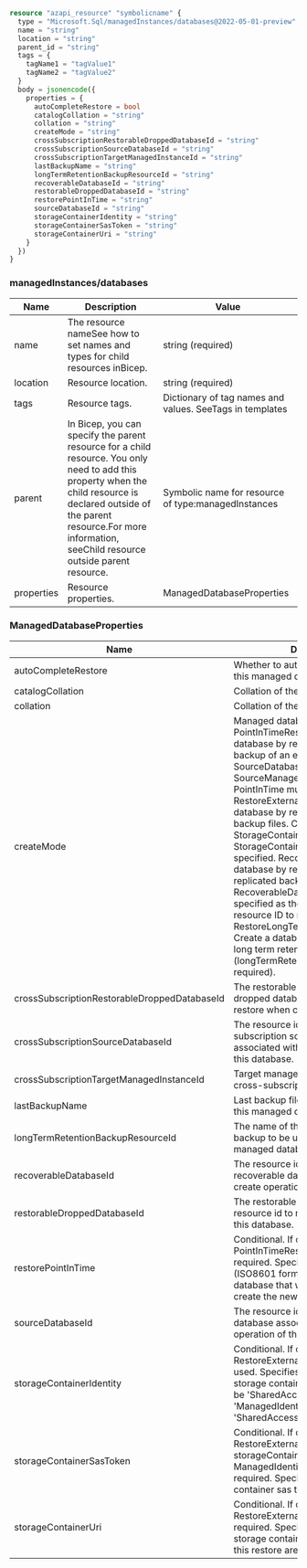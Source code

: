 ```terraform
resource "azapi_resource" "symbolicname" {
  type = "Microsoft.Sql/managedInstances/databases@2022-05-01-preview"
  name = "string"
  location = "string"
  parent_id = "string"
  tags = {
    tagName1 = "tagValue1"
    tagName2 = "tagValue2"
  }
  body = jsonencode({
    properties = {
      autoCompleteRestore = bool
      catalogCollation = "string"
      collation = "string"
      createMode = "string"
      crossSubscriptionRestorableDroppedDatabaseId = "string"
      crossSubscriptionSourceDatabaseId = "string"
      crossSubscriptionTargetManagedInstanceId = "string"
      lastBackupName = "string"
      longTermRetentionBackupResourceId = "string"
      recoverableDatabaseId = "string"
      restorableDroppedDatabaseId = "string"
      restorePointInTime = "string"
      sourceDatabaseId = "string"
      storageContainerIdentity = "string"
      storageContainerSasToken = "string"
      storageContainerUri = "string"
    }
  })
}

```

### managedInstances/databases

| Name | Description | Value |
|-|-|-|
| name | The resource nameSee how to set names and types for child resources inBicep. | string (required) |
| location | Resource location. | string (required) |
| tags | Resource tags. | Dictionary of tag names and values. SeeTags in templates |
| parent | In Bicep, you can specify the parent resource for a child resource. You only need to add this property when the child resource is declared outside of the parent resource.For more information, seeChild resource outside parent resource. | Symbolic name for resource of type:managedInstances |
| properties | Resource properties. | ManagedDatabaseProperties |


### ManagedDatabaseProperties

| Name | Description | Value |
|-|-|-|
| autoCompleteRestore | Whether to auto complete restore of this managed database. | bool |
| catalogCollation | Collation of the metadata catalog. | 'DATABASE_DEFAULT''SQL_Latin1_General_CP1_CI_AS' |
| collation | Collation of the managed database. | string |
| createMode | Managed database create mode. PointInTimeRestore: Create a database by restoring a point in time backup of an existing database. SourceDatabaseName, SourceManagedInstanceName and PointInTime must be specified. RestoreExternalBackup: Create a database by restoring from external backup files. Collation, StorageContainerUri and StorageContainerSasToken must be specified. Recovery: Creates a database by restoring a geo-replicated backup. RecoverableDatabaseId must be specified as the recoverable database resource ID to restore. RestoreLongTermRetentionBackup: Create a database by restoring from a long term retention backup (longTermRetentionBackupResourceId required). | 'Default''PointInTimeRestore''Recovery''RestoreExternalBackup''RestoreLongTermRetentionBackup' |
| crossSubscriptionRestorableDroppedDatabaseId | The restorable cross-subscription dropped database resource id to restore when creating this database. | string |
| crossSubscriptionSourceDatabaseId | The resource identifier of the cross-subscription source database associated with create operation of this database. | string |
| crossSubscriptionTargetManagedInstanceId | Target managed instance id used in cross-subscription restore. | string |
| lastBackupName | Last backup file name for restore of this managed database. | string |
| longTermRetentionBackupResourceId | The name of the Long Term Retention backup to be used for restore of this managed database. | string |
| recoverableDatabaseId | The resource identifier of the recoverable database associated with create operation of this database. | string |
| restorableDroppedDatabaseId | The restorable dropped database resource id to restore when creating this database. | string |
| restorePointInTime | Conditional. If createMode is PointInTimeRestore, this value is required. Specifies the point in time (ISO8601 format) of the source database that will be restored to create the new database. | string |
| sourceDatabaseId | The resource identifier of the source database associated with create operation of this database. | string |
| storageContainerIdentity | Conditional. If createMode is RestoreExternalBackup, this value is used. Specifies the identity used for storage container authentication. Can be 'SharedAccessSignature' or 'ManagedIdentity'; if not specified 'SharedAccessSignature' is assumed. | string |
| storageContainerSasToken | Conditional. If createMode is RestoreExternalBackup and storageContainerIdentity is not ManagedIdentity, this value is required. Specifies the storage container sas token. | string |
| storageContainerUri | Conditional. If createMode is RestoreExternalBackup, this value is required. Specifies the uri of the storage container where backups for this restore are stored. | string |


